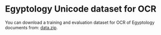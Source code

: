 # Egyptology Unicode dataset for OCR
You can download a training and evaluation dataset for OCR of Egyptology documents from: [data.zip]([https://duckduckgo.com](https://sadatadump.blob.core.windows.net/egy-ocr-data/data.zip?sp=r&st=2023-11-16T12:31:10Z&se=2024-11-16T20:31:10Z&spr=https&sv=2022-11-02&sr=b&sig=GEcVN1dpGWRVjJOif12uUHkLVuAsTHi1A5TNgw8iP4k%3D)https://sadatadump.blob.core.windows.net/egy-ocr-data/data.zip?sp=r&st=2023-11-16T12:31:10Z&se=2024-11-16T20:31:10Z&spr=https&sv=2022-11-02&sr=b&sig=GEcVN1dpGWRVjJOif12uUHkLVuAsTHi1A5TNgw8iP4k%3D).
